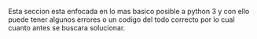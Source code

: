 Esta seccion esta  enfocada en lo mas basico posible a python 3 y con ello puede tener algunos errores o un codigo del todo correcto por lo cual cuanto antes se buscara solucionar.
